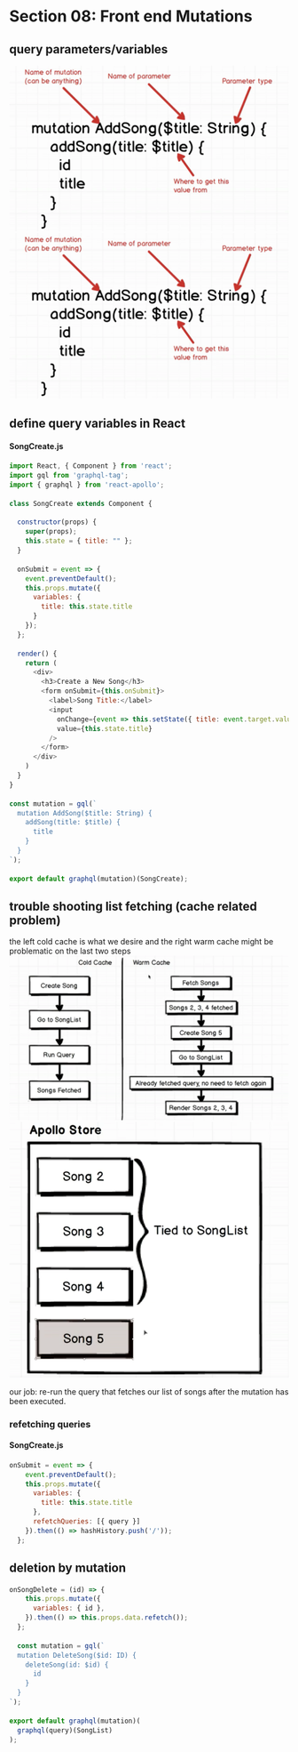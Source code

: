 # Section 08: Front end Mutations
## query parameters/variables
![](https://raw.githubusercontent.com/floydchenchen/pictures/master/Screen%20Shot%202018-09-12%20at%203.05.06%20PM.png)
![](https://raw.githubusercontent.com/floydchenchen/pictures/master/Screen%20Shot%202018-09-12%20at%203.05.06%20PM.png)

## define query variables in React

#### SongCreate.js

```js
import React, { Component } from 'react';
import gql from 'graphql-tag';
import { graphql } from 'react-apollo';

class SongCreate extends Component {

  constructor(props) {
    super(props);
    this.state = { title: "" };
  }

  onSubmit = event => {
    event.preventDefault();
    this.props.mutate({
      variables: {
        title: this.state.title
      }
    });
  };

  render() {
    return (
      <div>
        <h3>Create a New Song</h3>
        <form onSubmit={this.onSubmit}>
          <label>Song Title:</label>
          <input
            onChange={event => this.setState({ title: event.target.value })}
            value={this.state.title}
          />
        </form>
      </div>
    )
  }
}

const mutation = gql(`
  mutation AddSong($title: String) {
    addSong(title: $title) {
      title
    }
  }
`);

export default graphql(mutation)(SongCreate);
```

## trouble shooting list fetching (cache related problem)
the left cold cache is what we desire and the right warm cache might be problematic on the last two steps
![](https://raw.githubusercontent.com/floydchenchen/pictures/master/Screen%20Shot%202018-09-12%20at%203.25.43%20PM.png)
![](https://raw.githubusercontent.com/floydchenchen/pictures/master/Screen%20Shot%202018-09-12%20at%203.29.59%20PM.png)

our job: re-run the query that fetches our list of songs after the mutation has been executed.

### refetching queries

#### SongCreate.js
```js
onSubmit = event => {
    event.preventDefault();
    this.props.mutate({
      variables: {
        title: this.state.title
      },
      refetchQueries: [{ query }]
    }).then(() => hashHistory.push('/'));
  };
```

## deletion by mutation

```js
onSongDelete = (id) => {
    this.props.mutate({
      variables: { id },
    }).then(() => this.props.data.refetch());
  };
  
  const mutation = gql(`
  mutation DeleteSong($id: ID) {
    deleteSong(id: $id) {
      id
    }
  }
`);

export default graphql(mutation)(
  graphql(query)(SongList)
);
```